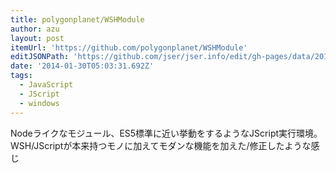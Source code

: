 ```yaml
---
title: polygonplanet/WSHModule
author: azu
layout: post
itemUrl: 'https://github.com/polygonplanet/WSHModule'
editJSONPath: 'https://github.com/jser/jser.info/edit/gh-pages/data/2014/01/index.json'
date: '2014-01-30T05:03:31.692Z'
tags:
  - JavaScript
  - JScript
  - windows
---
```

Nodeライクなモジュール、ES5標準に近い挙動をするようなJScript実行環境。
WSH/JScriptが本来持つモノに加えてモダンな機能を加えた/修正したような感じ
